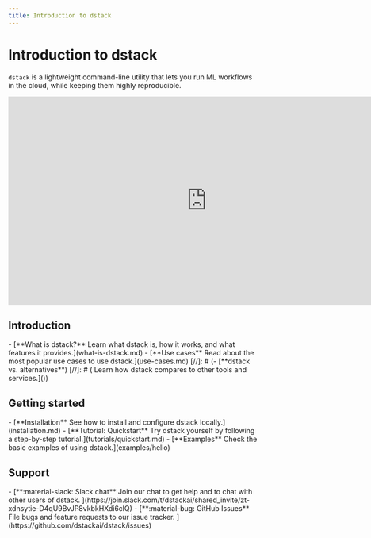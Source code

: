 ```yaml
---
title: Introduction to dstack 
---
```


# Introduction to dstack

`dstack` is a lightweight command-line utility that lets you run ML workflows in the cloud,
while keeping them highly reproducible.

<iframe src="https://player.vimeo.com/video/766452681?h=6e954feb34&amp;title=0&amp;byline=0&amp;portrait=0&amp;speed=0&amp;badge=0&amp;autopause=0&amp;player_id=0&amp;app_id=56727" width="800" height="420" frameborder="0" allow="autoplay" title="test"></iframe>

## Introduction

<div class="grid cards" markdown>
- [**What is dstack?** 
   Learn what dstack is, how it works, and what features it provides.](what-is-dstack.md)
- [**Use cases**
   Read about the most popular use cases to use dstack.](use-cases.md)
[//]: # (- [**dstack vs. alternatives**)
[//]: # (   Learn how dstack compares to other tools and services.]&#40;&#41;)
</div>

## Getting started

<div class="grid cards" markdown>
- [**Installation** 
   See how to install and configure dstack locally.](installation.md)
- [**Tutorial: Quickstart**
   Try dstack yourself by following a step-by-step tutorial.](tutorials/quickstart.md)
- [**Examples**
   Check the basic examples of using dstack.](examples/hello)
</div>

## Support

<div class="grid cards" markdown>
- [**:material-slack: Slack chat**
   Join our chat to get help and to chat with other users of dstack.
  ](https://join.slack.com/t/dstackai/shared_invite/zt-xdnsytie-D4qU9BvJP8vkbkHXdi6clQ)
- [**:material-bug: GitHub Issues**
    File bugs and feature requests to our issue tracker.   
  ](https://github.com/dstackai/dstack/issues)
</div>